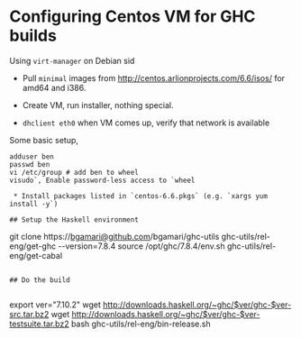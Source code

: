 # Configuring Centos VM for GHC builds

Using `virt-manager` on Debian sid

 * Pull `minimal` images from http://centos.arlionprojects.com/6.6/isos/ for amd64
   and i386.

 * Create VM, run installer, nothing special.
   
 * `dhclient eth0` when VM comes up, verify that network is available

Some basic setup,
```
adduser ben
passwd ben
vi /etc/group # add ben to wheel
visudo`, Enable password-less access to `wheel

 * Install packages listed in `centos-6.6.pkgs` (e.g. `xargs yum install -y`)

## Setup the Haskell environment
```
git clone https://bgamari@github.com/bgamari/ghc-utils
ghc-utils/rel-eng/get-ghc --version=7.8.4
source /opt/ghc/7.8.4/env.sh
ghc-utils/rel-eng/get-cabal
```

## Do the build


```
export ver="7.10.2"
wget http://downloads.haskell.org/~ghc/$ver/ghc-$ver-src.tar.bz2
wget http://downloads.haskell.org/~ghc/$ver/ghc-$ver-testsuite.tar.bz2
bash ghc-utils/rel-eng/bin-release.sh
```
